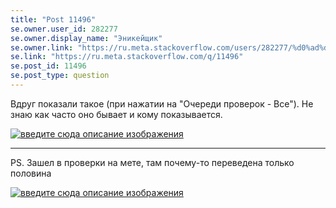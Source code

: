 ```yaml
---
title: "Post 11496"
se.owner.user_id: 282277
se.owner.display_name: "Эникейщик"
se.owner.link: "https://ru.meta.stackoverflow.com/users/282277/%d0%ad%d0%bd%d0%b8%d0%ba%d0%b5%d0%b9%d1%89%d0%b8%d0%ba"
se.link: "https://ru.meta.stackoverflow.com/q/11496"
se.post_id: 11496
se.post_type: question
---
```

<p>Вдруг показали такое (при нажатии на &quot;Очереди проверок - Все&quot;). Не знаю как часто оно бывает и кому показывается.</p>
<p><a href="https://i.stack.imgur.com/gvRMA.png" rel="nofollow noreferrer"><img src="https://i.stack.imgur.com/gvRMA.png" alt="введите сюда описание изображения" /></a></p>
<hr />
<p>PS. Зашел в проверки на мете, там почему-то переведена только половина</p>
<p><a href="https://i.stack.imgur.com/z4D1g.png" rel="nofollow noreferrer"><img src="https://i.stack.imgur.com/z4D1g.png" alt="введите сюда описание изображения" /></a></p>
